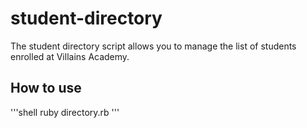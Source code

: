 # student-directory

The student directory script allows you to manage the list of students enrolled at Villains Academy. 

## How to use

'''shell
ruby directory.rb 
'''